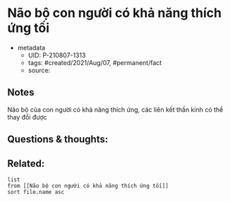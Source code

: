 # Não bộ con người có khả năng thích ứng tối

- metadata
	- UID: P-210807-1313
	- tags: #created/2021/Aug/07, #permanent/fact 
	- source: 

## Notes
Não bộ của con người có khả năng thích ứng, các liên kết thần kinh có thể thay đổi được

## Questions & thoughts:

## Related:
```dataview
list
from [[Não bộ con người có khả năng thích ứng tối]]
sort file.name asc
```
